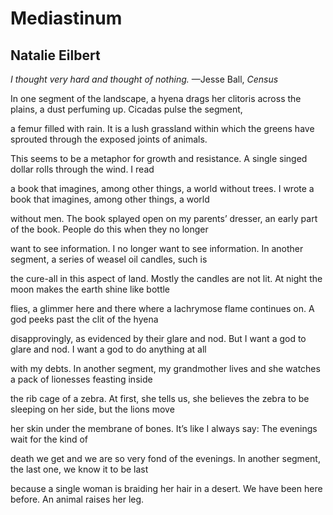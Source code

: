 # Mediastinum
## Natalie Eilbert
_I thought very hard and thought of nothing._
—Jesse Ball, _Census_

In one segment of the landscape, a hyena drags her clitoris
across the plains, a dust perfuming up. Cicadas pulse the segment,

a femur filled with rain. It is a lush grassland within which
the greens have sprouted through the exposed joints of animals.

This seems to be a metaphor for growth and resistance. A
single singed dollar rolls through the wind. I read

a book that imagines, among other things, a world without
trees. I wrote a book that imagines, among other things, a world

without men. The book splayed open on my parents’ dresser,
an early part of the book. People do this when they no longer

want to see information. I no longer want to see information.
In another segment, a series of weasel oil candles, such is

the cure-all in this aspect of land. Mostly the candles are not
lit. At night the moon makes the earth shine like bottle

flies, a glimmer here and there where a lachrymose flame
continues on. A god peeks past the clit of the hyena

disapprovingly, as evidenced by their glare and nod. But I
want a god to glare and nod. I want a god to do anything at all

with my debts. In another segment, my grandmother
lives and she watches a pack of lionesses feasting inside

the rib cage of a zebra. At first, she tells us, she believes
the zebra to be sleeping on her side, but the lions move

her skin under the membrane of bones.
It’s like I always say: The evenings wait for the kind of

death we get and we are so very fond of the evenings.
In another segment, the last one, we know it to be last

because a single woman is braiding her hair in a desert.
We have been here before. An animal raises her leg.